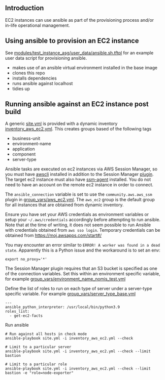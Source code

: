 ## Introduction

EC2 instances can use ansible as part of the provisioning process and/or
in-life operational management.

## Using ansible to provision an EC2 instance

See [modules/test_instance_asg/user_data/ansible.sh.tftpl](/terraform/environments/nomis/modules/test_instance_asg/user_data/ansible.sh.tftpl)
for an example user data script for provisioning ansible.

- makes use of an ansible virtual environment installed in the base image
- clones this repo
- installs dependencies
- runs ansible against localhost
- tidies up

## Running ansible against an EC2 instance post build

A generic [site.yml](/ansible/site.yml) is provided with a dynamic inventory
[inventory_aws_ec2.yml](/ansible/inventory_aws_ec2.yml). This creates groups
based of the following tags

- business-unit
- environment-name
- application
- component
- server-type

Ansible tasks are executed on ec2 instances via AWS Session Manager, so you must have [awscli](https://docs.aws.amazon.com/cli/latest/userguide/install-cliv2-mac.html#cliv2-mac-install-cmd) installed in addition to the Session Manager [plugin](https://docs.aws.amazon.com/systems-manager/latest/userguide/session-manager-working-with-install-plugin.html#install-plugin-macos-signed). The target ec2 instance must also have [ssm-agent](https://docs.aws.amazon.com/systems-manager/latest/userguide/ssm-agent.html) installed. You do not need to have an account on the remote ec2 instance in order to connect.

The `ansible_connection` variable is set to use the `community.aws.aws_ssm` plugin in [group_vars/aws_ec2.yml](/ansible/group_vars/aws_ec2.yml). The `aws_ec2` group is the default group for all instances that are obtained from dynamic inventory.

Ensure you have set your AWS credentials as environment variables or setup your `~/.aws/credentials` accordingly before attempting to run ansible. Note that at the time of writing, it does not seem possible to run Ansible with credentials obtained from `aws sso login`. Temporary credentials can be obtained from https://moj.awsapps.com/start#/

You may encounter an error similar to `ERROR! A worker was found in a dead state`. Apparently this is a Python issue and the workaround is to set an env:

```
export no_proxy='*'
```

The Session Manager plugin requires that an S3 bucket is specified as one of the connection variables. Set this within an environment specific variable, for example [group_vars/environment_name_nomis_test.yml](/terraform/environments/nomis/ansible/group_vars/environment_name_nomis_test.yml)

Define the list of roles to run on each type of server under a server-type specific variable. For example [group_vars/server_type_base.yml](/terraform/environments/nomis/ansible/group_vars/server_type_base.yml)

```
---
ansible_python_interpreter: /usr/local/bin/python3.9
roles_list:
  - get-ec2-facts
```

Run ansible

```
# Run against all hosts in check mode
ansible-playbook site.yml -i inventory_aws_ec2.yml --check

# Limit to a particular server
ansible-playbook site.yml -i inventory_aws_ec2.yml --check --limit bastion

# Limit to a particular role
ansible-playbook site.yml -i inventory_aws_ec2.yml --check --limit bastion -e "role=node-exporter"
```
